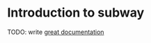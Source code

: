 # Introduction to subway

TODO: write [great documentation](http://jacobian.org/writing/what-to-write/)
